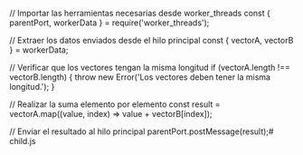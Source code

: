 // Importar las herramientas necesarias desde worker_threads
const { parentPort, workerData } = require('worker_threads');
 
// Extraer los datos enviados desde el hilo principal
const { vectorA, vectorB } = workerData;
 
// Verificar que los vectores tengan la misma longitud
if (vectorA.length !== vectorB.length) {
    throw new Error('Los vectores deben tener la misma longitud.');
}
 
// Realizar la suma elemento por elemento
const result = vectorA.map((value, index) => value + vectorB[index]);
 
// Enviar el resultado al hilo principal
parentPort.postMessage(result);# child.js
